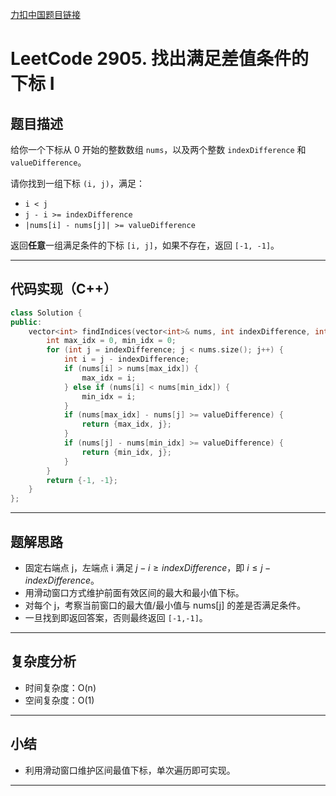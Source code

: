 [力扣中国题目链接](https://leetcode.cn/problems/find-indices-with-index-and-value-difference-i/)

# LeetCode 2905. 找出满足差值条件的下标 I

## 题目描述

给你一个下标从 0 开始的整数数组 `nums`，以及两个整数 `indexDifference` 和 `valueDifference`。

请你找到一组下标 `(i, j)`，满足：

- `i < j`
- `j - i >= indexDifference`
- `|nums[i] - nums[j]| >= valueDifference`

返回**任意**一组满足条件的下标 `[i, j]`，如果不存在，返回 `[-1, -1]`。

---

## 代码实现（C++）

```cpp
class Solution {
public:
    vector<int> findIndices(vector<int>& nums, int indexDifference, int valueDifference) {
        int max_idx = 0, min_idx = 0;
        for (int j = indexDifference; j < nums.size(); j++) {
            int i = j - indexDifference;
            if (nums[i] > nums[max_idx]) {
                max_idx = i;
            } else if (nums[i] < nums[min_idx]) {
                min_idx = i;
            }
            if (nums[max_idx] - nums[j] >= valueDifference) {
                return {max_idx, j};
            }
            if (nums[j] - nums[min_idx] >= valueDifference) {
                return {min_idx, j};
            }
        }
        return {-1, -1};
    }
};
```

---

## 题解思路

- 固定右端点 j，左端点 i 满足 $j - i \geq indexDifference$，即 $i \leq j - indexDifference$。
- 用滑动窗口方式维护前面有效区间的最大和最小值下标。
- 对每个 j，考察当前窗口的最大值/最小值与 nums[j] 的差是否满足条件。
- 一旦找到即返回答案，否则最终返回 `[-1,-1]`。

---

## 复杂度分析

- 时间复杂度：O(n)
- 空间复杂度：O(1)

---

## 小结

- 利用滑动窗口维护区间最值下标，单次遍历即可实现。

---
